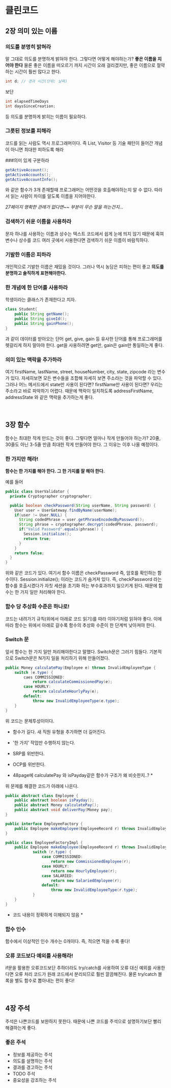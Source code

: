 # 클린코드
## 2장 의미 있는 이름

### 의도를 분명히 밝혀라

말 그대로 의도를 분명하게 밝혀야 한다. 그렇다면 어떻게 해야하는가?
**좋은 이름을 지어야 한다**
물론 좋은 이름을 떠오르기 까지 시간이 오래 걸리겠지만, 좋은 이름으로 절약하는 시간이 훨씬 많다고 한다.

```Java
int d; // 경과 시간(단위: 날짜)
```

보단

```Java
int elapsedTimeDays
int daysSinceCreation;
```

등 의도를 분명하게 밝히는 이름이 필요하다.


### 그릇된 정보를 피해라

코드를 읽는 사람도 역시 프로그래머이다. 즉 List, Visitor 등 기술 패턴이 들어간 개념이 아니면 최대한 피하도록 해라

###의미 있게 구분하라

```Java
getActiveAccount();
getActiveAccounts();
getActiveAccountInfo();
```
와 같은 함수가 3개 존재할때 프로그래머는 어떤것을 호출해야하는지 알 수 없다.
따라서 읽는 사람이 차이를 알도록 이름을 지어야한다.

*27페이지 명확한 관례가 없다면~~ 부분이 무슨 말을 하는건지...*


### 검색하기 쉬운 이름을 사용하라

문자 하나를 사용하는 이름과 상수는 텍스트 코드에서 쉽게 눈에 띄지 않기 때문에
혹여 변수나 상수를 코드 여러 곳에서 사용한다면 검색하기 쉬운 이름이 바람직하다.



### 기발한 이름은 피하라

개인적으로 기발한 이름은 재밌을 것이다. 그러나 역시 농담은 피하는 편이 좋고
**의도를 분명하고 솔직하게 표현해야한다.**


### 한 개념에 한 단어를 사용하라

학생이라는 클래스가 존재한다고 치자.
```Java
class Student{
    public String getName();
    public String giveId();
    public String gainPhone();
}
```
과 같이 데이터를 받아오는 단어 get, give, gain 등 유사한 단어를 통해 프로그래머를 헷갈리게 하지 말아야 한다.
get을 사용하려면 get만, gain은 gain만 통일하는게 좋다.


### 의미 있는 맥락을 추가하라

여기 firstName, lastName, street, houseNumber, city, state, zipcode 라는 변수가 있다.
자세히보면 모든 변수들을 조합해 자세히 보면 주소라는 것을 파악할 수 있다.
그러나 어느 메서드에서 state만 사용이 된다면? firstName만 사용이 된다면? 우리는 주소라고 바로 파악하기 어렵다.
때문에 맥락이 일치하도록 addressFirstName, addressState 와 같은 맥락을 추가하는게 좋다.


<br>


## 3장 함수

함수는 최대한 작게 만드는 것이 좋다. 그렇다면 얼마나 작게 만들어야 하는가?
20줄, 30줄도 아닌 3-5줄 만큼 최대한 작게 만들어야 한다. 그 이유는 이후 나올 예정이다.


### 한 가지만 해라!

**함수는 한 가지를 해야 한다. 그 한 가지를 잘 해야 한다.**

예를 들어
```Java
public class UserValidator {
  private Cryptographer cryptographer;

  public boolean checkPassword(String userName, String password) {
    User user = UserGateway.findByName(userName);
    if(user != User.NULL) {
      String codedPhrase = user.getPhraseEncodedByPassword();
      String phrase = cryptographer.decrypt(codedPhrase, password);
      if("Valid Password".equals(phrase)) {
        Session.initialize();
        return true;
      }
    }
    return false;
  }
}
```

위와 같은 코드가 있다. 여기서 함수 이름은 checkPassword 즉, 암호를 확인하는 함수이다.
Session.initialize(); 이라는 코드가 숨겨져 있다.
즉, checkPassword 라는 함수를 호출시켰다가 자칫 세션을 초기화 하는 부수효과까지 일으키게 된다.
때문에 함수는 한 가지 일만 처리해야 한다.


### 함수 당 추상화 수준은 하나로!

코드는 내려가기 규칙(위에서 아래로 코드 읽기)를 따라 이야기처럼 읽혀야 좋다.
이에 따라 함수는 위에서 아래로 갈수록 함수의 추상화 수준이 한 단계씩 낮아져야 한다.


### Switch 문

앞서 함수는 한 가지 일만 처리해야한다고 말했다. Switch문은 그러기 힘들다.
기본적으로 Switch문은 N가지 일을 처리하기 위해 만들어졌다.

```Java
public Money calculatePay(Employee e) throws InvalidEmployeeType {
    switch (e.type) {
        caes COMMISSIONED:
            return calculateCommissionedPay(e);
        case HOURLY:
            return calculateHourlyPay(e);
        default:
            throw new InvalidEmployeeType(e.type);
    }
}
```

위 코드는 문제투성이이다.
* 함수가 길다. 새 직원 유형을 추가하면 더 길어진다.
* '한 가지' 작업만 수행하지 않는다.
* SRP를 위반한다.
* OCP를 위반한다.

* 48page에 calculatePay 와 isPayday같은 함수가 구조가 왜 비슷한지..? *

위 문제를 해결한 코드가 아래에 나온다.

```Java
public abstract class Employee {
    public abstract boolean isPayday();
    public abstract Money calculatePay();
    public abstract void deliverPay(Money pay);
}

public interface EmployeeFactory {
    public Employee makeEmployee(EmployeeRecord r) throws InvalidEmployeeType;
}

public class EmployeeFactoryImpl {
    public Employee makeEmployee(EmployeeRecord r) throws InvalidEmployeeType {
            switch (r.type) {
                case COMMISSIONED:
                    return new CommissionedEmployee(r);
                case HOURLY:
                    return new HourlyEmployee(r);
                case SALARIED:
                    return new SalariedEmployee(r);
                default:
                    throw new InvalidEmployeeType(r.type);
            }
    }
}
```

* 코드 내용이 정확하게 이해되지 않음 *


### 함수 인수

함수에서 이상적인 인수 개수는 0개이다. 즉, 적으면 적을 수록 좋다!


### 오류 코드보다 예외를 사용해라!

if문을 활용한 오류코드보단 추하더라도 try/catch를 사용하여 오류 대신 예외를 사용한다면
오류 처리 코드가 원래 코드에서 분리되므로 훨씬 깔끔해진다. 물론 try/catch 블록을 별도 함수로 뽑아내는 편이 좋다!


<br>


## 4장 주석

주석은 나쁜코드를 보완하지 못한다. 때문에 나쁜 코드를 주석으로 설명하기보단 빨리 해결하는게 좋다.


### 좋은 주석

* 정보를 제공하는 주석
* 의도를 설명하는 주석
* 결과를 경고하는 주석
* TODO 주석
* 중요성을 강조하는 주석



